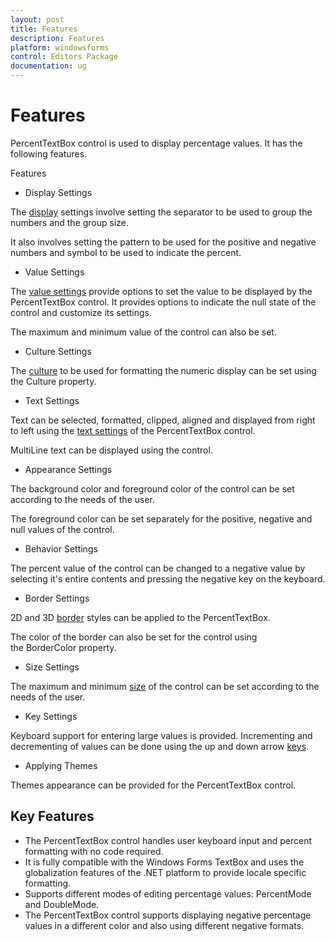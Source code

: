 ```yaml
---
layout: post
title: Features
description: Features
platform: windowsforms
control: Editors Package
documentation: ug
---
```

# Features

PercentTextBox control is used to display percentage values. It has the following features.

Features

* Display Settings

The [display](http://help.syncfusion.com/ug/windows%20forms/tools/default.htm) settings involve setting the separator to be used to group the numbers and the group size.

It also involves setting the pattern to be used for the positive and negative numbers and symbol to be used to indicate the percent.

* Value Settings

The [value settings](http://help.syncfusion.com/ug/windows%20forms/tools/default.htm) provide options to set the value to be displayed by the PercentTextBox control. It provides options to indicate the null state of the control and customize its settings.

The maximum and minimum value of the control can also be set.

* Culture Settings

The [culture](http://help.syncfusion.com/ug/windows%20forms/tools/default.htm) to be used for formatting the numeric display can be set using the Culture property.

* Text Settings

Text can be selected, formatted, clipped, aligned and displayed from right to left using the [text settings](http://docs.syncfusion.com/windowsforms/tools/tools-controls) of the PercentTextBox control.

MultiLine text can be displayed using the control.

* Appearance Settings

The background color and foreground color of the control can be set according to the needs of the user.

The foreground color can be set separately for the positive, negative and null values of the control.

* Behavior Settings

The percent value of the control can be changed to a negative value by selecting it's entire contents and pressing the negative key on the keyboard.

* Border Settings

2D and 3D [border](http://help.syncfusion.com/ug/windows%20forms/tools/default.htm) styles can be applied to the PercentTextBox.

The color of the border can also be set for the control using the BorderColor property.

* Size Settings

The maximum and minimum [size](http://docs.syncfusion.com/windowsforms/tools/tools-controls) of the control can be set according to the needs of the user.

* Key Settings

Keyboard support for entering large values is provided. Incrementing and decrementing of values can be done using the up and down arrow [keys](http://help.syncfusion.com/ug/windows%20forms/tools/default.htm).

* Applying Themes

Themes appearance can be provided for the PercentTextBox control.

## Key Features

* The PercentTextBox control handles user keyboard input and percent formatting with no code required.
* It is fully compatible with the Windows Forms TextBox and uses the globalization features of the .NET platform to provide locale specific formatting.
* Supports different modes of editing percentage values: PercentMode and DoubleMode.
* The PercentTextBox control supports displaying negative percentage values in a different color and also using different negative formats.